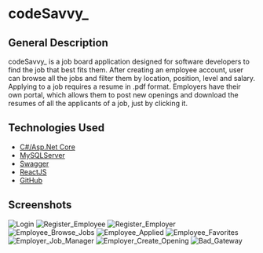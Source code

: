 # **codeSavvy_**

## General Description

codeSavvy_ is a job board application designed for software developers 
to find the job that best fits them. After creating an employee account,
user can browse all the jobs and filter them by location, position, level
and salary. Applying to a job requires a resume in .pdf format. Employers
have their own portal, which allows them to post new openings and download
the resumes of all the applicants of a job, just by clicking it.

## Technologies Used
- [C#/Asp.Net Core](https://docs.microsoft.com/en-us/aspnet/core/?view=aspnetcore-6.0)
- [MySQLServer](https://dev.mysql.com/downloads/mysql/)
- [Swagger](https://swagger.io/)
- [ReactJS](https://reactjs.org/)
- [GitHub](https://github.com/)

## Screenshots


![Login](https://user-images.githubusercontent.com/64581539/148656535-e1c04090-f4ed-4b04-b8bb-72f364e74de9.JPG)
![Register_Employee](https://user-images.githubusercontent.com/64581539/148656536-ebb1fc90-2359-4a1c-9bdb-640452d3dadf.JPG)
![Register_Employer](https://user-images.githubusercontent.com/64581539/148656539-94dc5c39-7f0a-45bb-a52e-3873c9ad95b2.JPG)
![Employee_Browse_Jobs](https://user-images.githubusercontent.com/64581539/148656553-6ea15de9-252e-4c60-a6c5-dea14a5b1d85.JPG)
![Employee_Applied](https://user-images.githubusercontent.com/64581539/148656556-52ffbfc0-980f-4cba-8d7b-a82252bcec2e.JPG)
![Employee_Favorites](https://user-images.githubusercontent.com/64581539/148656558-988fab00-fdf8-413c-a59c-ead9d76f45bb.JPG)
![Employer_Job_Manager](https://user-images.githubusercontent.com/64581539/148656562-18982fda-8ef1-4515-86fc-7f1c356fa9a3.JPG)
![Employer_Create_Opening](https://user-images.githubusercontent.com/64581539/148656564-82627b46-3aa1-4f7e-a0ed-f2f8d765c90a.JPG)
![Bad_Gateway](https://user-images.githubusercontent.com/64581539/148656566-a50f98cd-e8e6-4f0a-8dcf-fa43052a6546.JPG)
